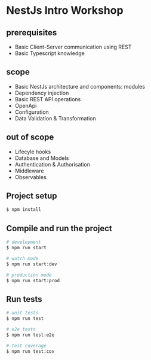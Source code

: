 # NestJs Intro Workshop

## prerequisites

- Basic Client-Server communication using REST
- Basic Typescript knowledge

## scope

- Basic NestJs architecture and components: modules
- Dependency injection
- Basic REST API operations
- OpenApi
- Configuration
- Data Validation & Transformation

## out of scope

- Lifecyle hooks
- Database and Models
- Authentication & Authorisation
- Middleware
- Observables

## Project setup

```bash
$ npm install
```

## Compile and run the project

```bash
# development
$ npm run start

# watch mode
$ npm run start:dev

# production mode
$ npm run start:prod
```

## Run tests

```bash
# unit tests
$ npm run test

# e2e tests
$ npm run test:e2e

# test coverage
$ npm run test:cov
```
